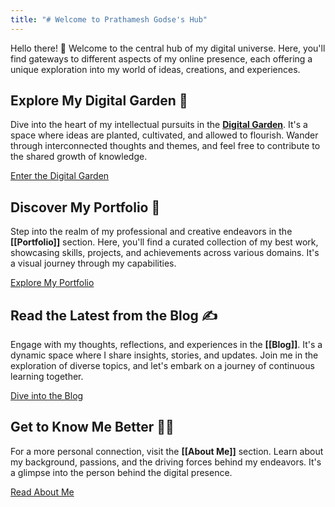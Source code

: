 ```yaml
---
title: "# Welcome to Prathamesh Godse's Hub"
---
```

Hello there! 👋 Welcome to the central hub of my digital universe. Here, you'll find gateways to different aspects of my online presence, each offering a unique exploration into my world of ideas, creations, and experiences.

## Explore My Digital Garden 🌱

Dive into the heart of my intellectual pursuits in the **[Digital Garden](Digital%20Garden.md)**. It's a space where ideas are planted, cultivated, and allowed to flourish. Wander through interconnected thoughts and themes, and feel free to contribute to the shared growth of knowledge.

[Enter the Digital Garden](Digital%20Garden.md)
## Discover My Portfolio 🎨

Step into the realm of my professional and creative endeavors in the **[[Portfolio]]** section. Here, you'll find a curated collection of my best work, showcasing skills, projects, and achievements across various domains. It's a visual journey through my capabilities.

[Explore My Portfolio](Portfolio/Portfolio)

## Read the Latest from the Blog ✍️

Engage with my thoughts, reflections, and experiences in the **[[Blog]]**. It's a dynamic space where I share insights, stories, and updates. Join me in the exploration of diverse topics, and let's embark on a journey of continuous learning together.

[Dive into the Blog](Blog/Blog)

## Get to Know Me Better 🧑‍💼

For a more personal connection, visit the **[[About Me]]** section. Learn about my background, passions, and the driving forces behind my endeavors. It's a glimpse into the person behind the digital presence.

[Read About Me](About%20Me.md)

